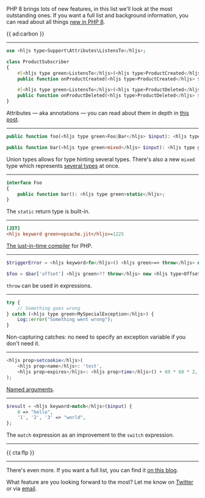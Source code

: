 PHP 8 brings lots of new features, in this list we'll look at the most outstanding ones. If you want a full list and background information, you can read about all things [new in PHP 8](/blog/new-in-php-8).

{{ ad:carbon }}

---

```php
use <hljs type>Support\Attributes\ListensTo</hljs>;

class ProductSubscriber
{
    #[<hljs type green>ListensTo</hljs>(<hljs type>ProductCreated</hljs><hljs keyword>::class</hljs>)]
    public function onProductCreated(<hljs type>ProductCreated</hljs> $event) { /* … */ }

    #[<hljs type green>ListensTo</hljs>(<hljs type>ProductDeleted</hljs><hljs keyword>::class</hljs>)]
    public function onProductDeleted(<hljs type>ProductDeleted</hljs> $event) { /* … */ }
}
```

Attributes — aka annotations — you can read about them in depth in [this post](/blog/attributes-in-php-8).

---

```php
public function foo(<hljs type green>Foo|Bar</hljs> $input): <hljs type green>int|float</hljs>;

public function bar(<hljs type green>mixed</hljs> $input): <hljs type green>mixed</hljs>;
```

Union types allows for type hinting several types. There's also a new `mixed` type which represents [several types](/blog/new-in-php-8#new-mixed-type-rfc) at once.

---

```php
interface Foo
{
    public function bar(): <hljs type green>static</hljs>;
}
```

The `static` return type is built-in.

---

```ini
[JIT]
<hljs keyword green>opcache.jit</hljs>=1225
```

[The just-in-time compiler](/blog/php-jit) for PHP.

---

```php
$triggerError = <hljs keyword>fn</hljs>() <hljs green>=> throw</hljs> new <hljs type>MyError</hljs>();

$foo = $bar['offset'] <hljs green>?? throw</hljs> new <hljs type>OffsetDoesNotExist</hljs>('offset');
```

`throw` can be used in expressions.

---

```php
try {
    // Something goes wrong
} catch (<hljs type green>MySpecialException</hljs>) {
    Log::error("Something went wrong");
}
```

Non-capturing catches: no need to specify an exception variable if you don't need it.

---

```php
<hljs prop>setcookie</hljs>(
    <hljs prop>name</hljs>: 'test',
    <hljs prop>expires</hljs>: <hljs prop>time</hljs>() + 60 * 60 * 2,
);
```

[Named arguments](/blog/php-8-named-arguments).

---

```php
$result = <hljs keyword>match</hljs>($input) {
    0 => "hello",
    '1', '2', '3' => "world",
};
``` 

The `match` expression as an improvement to the `switch` expression.

---

{{ cta:flp }}

---

There's even more. If you want a full list, you can find it [on this blog](/blog/new-in-php-8).

What feature are you looking forward to the most? Let me know on [Twitter](*https://twitter.com/brendt_gd) or via [email](mailto:brendt@stitcher.io).
